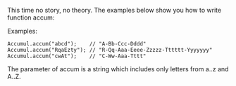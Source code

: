 This time no story, no theory. The examples below show you how to write function accum:

Examples:

    Accumul.accum("abcd");    // "A-Bb-Ccc-Dddd"
    Accumul.accum("RqaEzty"); // "R-Qq-Aaa-Eeee-Zzzzz-Tttttt-Yyyyyyy"
    Accumul.accum("cwAt");    // "C-Ww-Aaa-Tttt"

The parameter of accum is a string which includes only letters from a..z and A..Z.